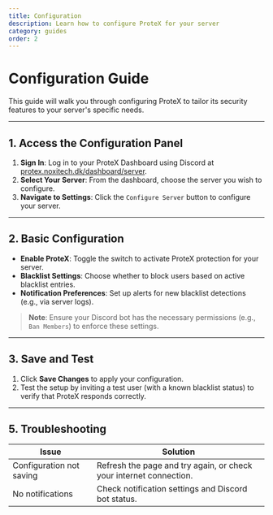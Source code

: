 ```yaml
---
title: Configuration
description: Learn how to configure ProteX for your server
category: guides
order: 2
---
```


# Configuration Guide

This guide will walk you through configuring ProteX to tailor its security features to your server's specific needs.

---

## 1. Access the Configuration Panel
1. **Sign In**: Log in to your ProteX Dashboard using Discord at [protex.noxitech.dk/dashboard/server](https://protex.noxitech.dk/dashboard/server).
2. **Select Your Server**: From the dashboard, choose the server you wish to configure.
3. **Navigate to Settings**: Click the `Configure Server` button to configure your server.

---

## 2. Basic Configuration
- **Enable ProteX**: Toggle the switch to activate ProteX protection for your server.
- **Blacklist Settings**: Choose whether to block users based on active blacklist entries.
- **Notification Preferences**: Set up alerts for new blacklist detections (e.g., via server logs).

> **Note**: Ensure your Discord bot has the necessary permissions (e.g., `Ban Members`) to enforce these settings.

---

## 3. Save and Test
1. Click **Save Changes** to apply your configuration.
2. Test the setup by inviting a test user (with a known blacklist status) to verify that ProteX responds correctly.

---

## 5. Troubleshooting
| Issue | Solution |
|-------|----------|
| Configuration not saving | Refresh the page and try again, or check your internet connection. |
| No notifications | Check notification settings and Discord bot status. |